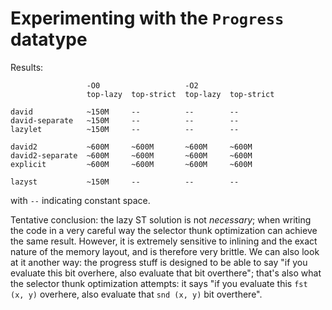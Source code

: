 # Experimenting with the `Progress` datatype

Results:

```
                 -O0                   -O2
                 top-lazy  top-strict  top-lazy  top-strict

david            ~150M     --          --        --
david-separate   ~150M     --          --        --
lazylet          ~150M     --          --        --

david2           ~600M     ~600M       ~600M     ~600M
david2-separate  ~600M     ~600M       ~600M     ~600M
explicit         ~600M     ~600M       ~600M     ~600M

lazyst           ~150M     --          --        -- 
```

with `--` indicating constant space.

Tentative conclusion: the lazy ST solution is not _necessary_; when writing the
code in a very careful way the selector thunk optimization can achieve the same
result. However, it is extremely sensitive to inlining and the exact nature of
the memory layout, and is therefore very brittle. We can also look at it
another way: the progress stuff is designed to be able to say "if you evaluate
this bit overhere, also evaluate that bit overthere"; that's also what the
selector thunk optimization attempts: it says "if you evaluate this `fst (x, y)`
overhere, also evaluate that `snd (x, y)` bit overthere".
